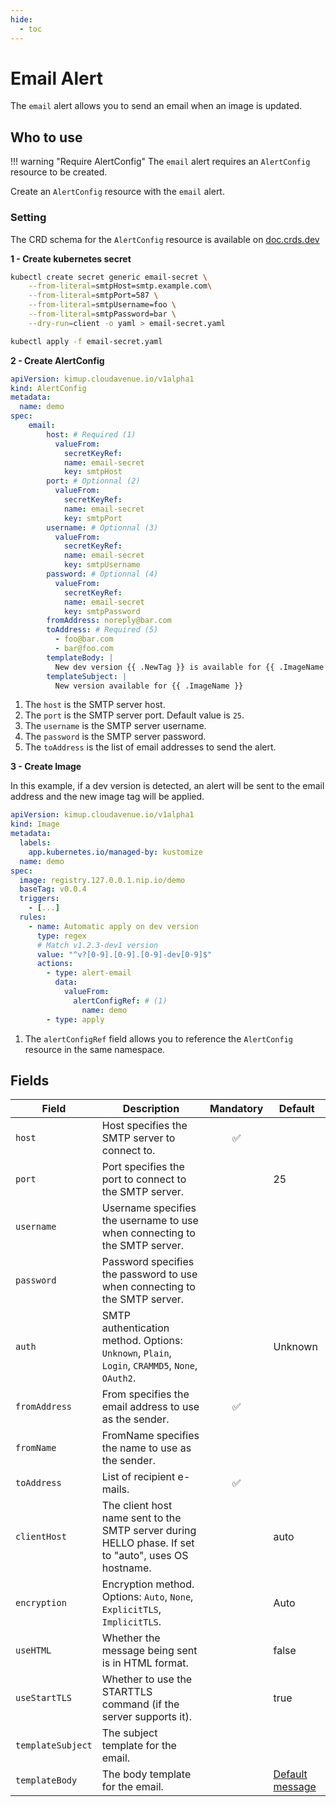 ```yaml
---
hide:
  - toc
---
```


# Email Alert

The `email` alert allows you to send an email when an image is updated.

## Who to use

!!! warning "Require AlertConfig"
    The `email` alert requires an `AlertConfig` resource to be created.

Create an `AlertConfig` resource with the `email` alert.

### Setting

The CRD schema for the `AlertConfig` resource is available on [doc.crds.dev](https://doc.crds.dev/github.com/orange-cloudavenue/kube-image-updater@latest)

**1 - Create kubernetes secret**

```bash
kubectl create secret generic email-secret \
    --from-literal=smtpHost=smtp.example.com\
    --from-literal=smtpPort=587 \
    --from-literal=smtpUsername=foo \
    --from-literal=smtpPassword=bar \
    --dry-run=client -o yaml > email-secret.yaml

kubectl apply -f email-secret.yaml
```

**2 - Create AlertConfig**

```yaml hl_lines="6-34"
apiVersion: kimup.cloudavenue.io/v1alpha1
kind: AlertConfig
metadata:
  name: demo
spec:
    email:
        host: # Required (1)
          valueFrom:
            secretKeyRef:
            name: email-secret
            key: smtpHost
        port: # Optionnal (2)
          valueFrom:
            secretKeyRef:
            name: email-secret
            key: smtpPort
        username: # Optionnal (3)
          valueFrom:
            secretKeyRef:
            name: email-secret
            key: smtpUsername
        password: # Optionnal (4)
          valueFrom:
            secretKeyRef:
            name: email-secret
            key: smtpPassword
        fromAddress: noreply@bar.com
        toAddress: # Required (5)
          - foo@bar.com
          - bar@foo.com
        templateBody: |
          New dev version {{ .NewTag }} is available for {{ .ImageName }}.
        templateSubject: |
          New version available for {{ .ImageName }}
```

1. The `host` is the SMTP server host.
2. The `port` is the SMTP server port. Default value is `25`.
3. The `username` is the SMTP server username.
4. The `password` is the SMTP server password.
5. The `toAddress` is the list of email addresses to send the alert.

**3 - Create Image**

In this example, if a dev version is detected, an alert will be sent to the email address and the new image tag will be applied.

```yaml hl_lines="18-22"
apiVersion: kimup.cloudavenue.io/v1alpha1
kind: Image
metadata:
  labels:
    app.kubernetes.io/managed-by: kustomize
  name: demo
spec:
  image: registry.127.0.0.1.nip.io/demo
  baseTag: v0.0.4
  triggers:
    - [...]
  rules:
    - name: Automatic apply on dev version
      type: regex
      # Match v1.2.3-dev1 version
      value: "^v?[0-9].[0-9].[0-9]-dev[0-9]$"
      actions:
        - type: alert-email
          data:
            valueFrom:
              alertConfigRef: # (1)
                name: demo
        - type: apply
```

1. The `alertConfigRef` field allows you to reference the `AlertConfig` resource in the same namespace.

## Fields

| Field            | Description                                                                                       | Mandatory | Default   |
|------------------|---------------------------------------------------------------------------------------------------|:---------:|-----------|
| `host`           | Host specifies the SMTP server to connect to.                                                     | :white_check_mark:       |           |
| `port`           | Port specifies the port to connect to the SMTP server.                                            |       | 25        |
| `username`       | Username specifies the username to use when connecting to the SMTP server.                        |       |           |
| `password`       | Password specifies the password to use when connecting to the SMTP server.                        |       |           |
| `auth`           | SMTP authentication method. Options: `Unknown`, `Plain`, `Login`, `CRAMMD5`, `None`, `OAuth2`.                |       | Unknown   |
| `fromAddress`    | From specifies the email address to use as the sender.                                            | :white_check_mark:       |           |
| `fromName`       | FromName specifies the name to use as the sender.                                                 |       |           |
| `toAddress`      | List of recipient e-mails.                                                                        | :white_check_mark:       |           |
| `clientHost`     | The client host name sent to the SMTP server during HELLO phase. If set to "auto", uses OS hostname. |       | auto      |
| `encryption`     | Encryption method. Options: `Auto`, `None`, `ExplicitTLS`, `ImplicitTLS`.                                 |       | Auto      |
| `useHTML`        | Whether the message being sent is in HTML format.                                                 |       | false     |
| `useStartTLS`    | Whether to use the STARTTLS command (if the server supports it).                                  |       | true      |
| `templateSubject`| The subject template for the email.                                                               |       |           |
| `templateBody`   | The body template for the email.                                                                  |       |  [Default message](getting-start.md#template-body-alert-message)         |
